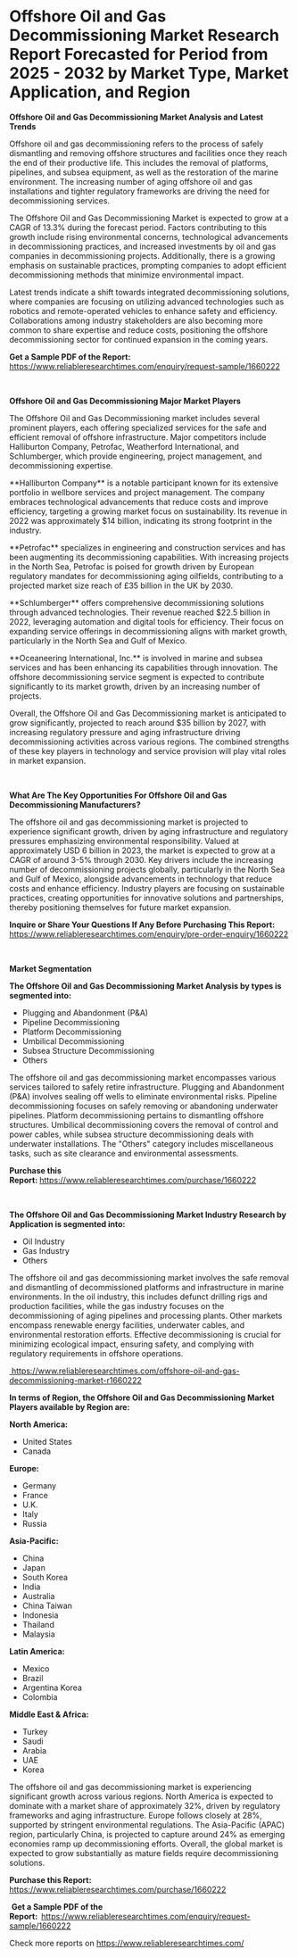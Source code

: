 <p><h1>Offshore Oil and Gas Decommissioning Market Research Report Forecasted for Period from 2025 -  2032 by Market Type, Market Application, and Region</h1></p><p><strong>Offshore Oil and Gas Decommissioning Market Analysis and Latest Trends</strong></p>
<p><p>Offshore oil and gas decommissioning refers to the process of safely dismantling and removing offshore structures and facilities once they reach the end of their productive life. This includes the removal of platforms, pipelines, and subsea equipment, as well as the restoration of the marine environment. The increasing number of aging offshore oil and gas installations and tighter regulatory frameworks are driving the need for decommissioning services.</p><p>The Offshore Oil and Gas Decommissioning Market is expected to grow at a CAGR of 13.3% during the forecast period. Factors contributing to this growth include rising environmental concerns, technological advancements in decommissioning practices, and increased investments by oil and gas companies in decommissioning projects. Additionally, there is a growing emphasis on sustainable practices, prompting companies to adopt efficient decommissioning methods that minimize environmental impact. </p><p>Latest trends indicate a shift towards integrated decommissioning solutions, where companies are focusing on utilizing advanced technologies such as robotics and remote-operated vehicles to enhance safety and efficiency. Collaborations among industry stakeholders are also becoming more common to share expertise and reduce costs, positioning the offshore decommissioning sector for continued expansion in the coming years.</p></p>
<p><strong>Get a Sample PDF of the Report:&nbsp;</strong> <a href="https://www.reliableresearchtimes.com/enquiry/request-sample/1660222?utm_campaign=3088&utm_medium=2&utm_source=Github&utm_content=ia&utm_term=10032025&utm_id=offshore-oil-and-gas-decommissioning">https://www.reliableresearchtimes.com/enquiry/request-sample/1660222</a></p>
<p>&nbsp;</p>
<p><strong>Offshore Oil and Gas Decommissioning Major Market Players</strong></p>
<p><p>The Offshore Oil and Gas Decommissioning market includes several prominent players, each offering specialized services for the safe and efficient removal of offshore infrastructure. Major competitors include Halliburton Company, Petrofac, Weatherford International, and Schlumberger, which provide engineering, project management, and decommissioning expertise.</p><p>**Halliburton Company** is a notable participant known for its extensive portfolio in wellbore services and project management. The company embraces technological advancements that reduce costs and improve efficiency, targeting a growing market focus on sustainability. Its revenue in 2022 was approximately $14 billion, indicating its strong footprint in the industry.</p><p>**Petrofac** specializes in engineering and construction services and has been augmenting its decommissioning capabilities. With increasing projects in the North Sea, Petrofac is poised for growth driven by European regulatory mandates for decommissioning aging oilfields, contributing to a projected market size reach of £35 billion in the UK by 2030.</p><p>**Schlumberger** offers comprehensive decommissioning solutions through advanced technologies. Their revenue reached $22.5 billion in 2022, leveraging automation and digital tools for efficiency. Their focus on expanding service offerings in decommissioning aligns with market growth, particularly in the North Sea and Gulf of Mexico.</p><p>**Oceaneering International, Inc.** is involved in marine and subsea services and has been enhancing its capabilities through innovation. The offshore decommissioning service segment is expected to contribute significantly to its market growth, driven by an increasing number of projects.</p><p>Overall, the Offshore Oil and Gas Decommissioning market is anticipated to grow significantly, projected to reach around $35 billion by 2027, with increasing regulatory pressure and aging infrastructure driving decommissioning activities across various regions. The combined strengths of these key players in technology and service provision will play vital roles in market expansion.</p></p>
<p>&nbsp;</p>
<p><strong>What Are The Key Opportunities For Offshore Oil and Gas Decommissioning Manufacturers?</strong></p>
<p><p>The offshore oil and gas decommissioning market is projected to experience significant growth, driven by aging infrastructure and regulatory pressures emphasizing environmental responsibility. Valued at approximately USD 6 billion in 2023, the market is expected to grow at a CAGR of around 3-5% through 2030. Key drivers include the increasing number of decommissioning projects globally, particularly in the North Sea and Gulf of Mexico, alongside advancements in technology that reduce costs and enhance efficiency. Industry players are focusing on sustainable practices, creating opportunities for innovative solutions and partnerships, thereby positioning themselves for future market expansion.</p></p>
<p><strong>Inquire or Share Your Questions If Any Before Purchasing This Report:</strong> <a href="https://www.reliableresearchtimes.com/enquiry/pre-order-enquiry/1660222?utm_campaign=3088&utm_medium=2&utm_source=Github&utm_content=ia&utm_term=10032025&utm_id=offshore-oil-and-gas-decommissioning">https://www.reliableresearchtimes.com/enquiry/pre-order-enquiry/1660222</a></p>
<p>&nbsp;</p>
<p><strong>Market Segmentation</strong></p>
<p><strong>The Offshore Oil and Gas Decommissioning Market Analysis by types is segmented into:</strong></p>
<p><ul><li>Plugging and Abandonment (P&A)</li><li>Pipeline Decommissioning</li><li>Platform Decommissioning</li><li>Umbilical Decommissioning</li><li>Subsea Structure Decommissioning</li><li>Others</li></ul></p>
<p><p>The offshore oil and gas decommissioning market encompasses various services tailored to safely retire infrastructure. Plugging and Abandonment (P&A) involves sealing off wells to eliminate environmental risks. Pipeline decommissioning focuses on safely removing or abandoning underwater pipelines. Platform decommissioning pertains to dismantling offshore structures. Umbilical decommissioning covers the removal of control and power cables, while subsea structure decommissioning deals with underwater installations. The "Others" category includes miscellaneous tasks, such as site clearance and environmental assessments.</p></p>
<p><strong>Purchase this Report:&nbsp;</strong><a href="https://www.reliableresearchtimes.com/purchase/1660222?utm_campaign=3088&utm_medium=2&utm_source=Github&utm_content=ia&utm_term=10032025&utm_id=offshore-oil-and-gas-decommissioning">https://www.reliableresearchtimes.com/purchase/1660222</a></p>
<p>&nbsp;</p>
<p><strong>The Offshore Oil and Gas Decommissioning Market Industry Research by Application is segmented into:</strong></p>
<p><ul><li>Oil Industry</li><li>Gas Industry</li><li>Others</li></ul></p>
<p><p>The offshore oil and gas decommissioning market involves the safe removal and dismantling of decommissioned platforms and infrastructure in marine environments. In the oil industry, this includes defunct drilling rigs and production facilities, while the gas industry focuses on the decommissioning of aging pipelines and processing plants. Other markets encompass renewable energy facilities, underwater cables, and environmental restoration efforts. Effective decommissioning is crucial for minimizing ecological impact, ensuring safety, and complying with regulatory requirements in offshore operations.</p></p>
<p><a href="https://www.reliableresearchtimes.com/offshore-oil-and-gas-decommissioning-market-r1660222?utm_campaign=3088&utm_medium=2&utm_source=Github&utm_content=ia&utm_term=10032025&utm_id=offshore-oil-and-gas-decommissioning">&nbsp;https://www.reliableresearchtimes.com/offshore-oil-and-gas-decommissioning-market-r1660222</a></p>
<p><strong>In terms of Region, the Offshore Oil and Gas Decommissioning Market Players available by Region are:</strong></p>
<p>
    <p> <strong> North America: </strong>
        <ul>
            <li>United States</li>
            <li>Canada</li>
        </ul>
        </p> 
    <p> <strong> Europe: </strong>
        <ul>
            <li>Germany</li>
            <li>France</li>
            <li>U.K.</li>
            <li>Italy</li>
            <li>Russia</li>
        </ul>
        </p> 
    <p> <strong> Asia-Pacific: </strong>
        <ul>
            <li>China</li>
            <li>Japan</li>
            <li>South Korea</li>
            <li>India</li>
            <li>Australia</li>
            <li>China Taiwan</li>
            <li>Indonesia</li>
            <li>Thailand</li>
            <li>Malaysia</li>
        </ul>
        </p> 
    <p> <strong> Latin America: </strong>
        <ul>
            <li>Mexico</li>
            <li>Brazil</li>
            <li>Argentina Korea</li>
            <li>Colombia</li>
        </ul>
        </p> 
    <p> <strong> Middle East & Africa: </strong>
        <ul>
            <li>Turkey</li>
            <li>Saudi</li>
            <li>Arabia</li>
            <li>UAE</li>
            <li>Korea</li>
        </ul>
    </p>
    </p>
<p><p>The offshore oil and gas decommissioning market is experiencing significant growth across various regions. North America is expected to dominate with a market share of approximately 32%, driven by regulatory frameworks and aging infrastructure. Europe follows closely at 28%, supported by stringent environmental regulations. The Asia-Pacific (APAC) region, particularly China, is projected to capture around 24% as emerging economies ramp up decommissioning efforts. Overall, the global market is expected to grow substantially as mature fields require decommissioning solutions.</p></p>
<p><strong>Purchase this Report: </strong><a href="https://www.reliableresearchtimes.com/purchase/1660222?utm_campaign=3088&utm_medium=2&utm_source=Github&utm_content=ia&utm_term=10032025&utm_id=offshore-oil-and-gas-decommissioning">https://www.reliableresearchtimes.com/purchase/1660222</a></p>
<p>&nbsp;<strong>Get a Sample PDF of the Report:&nbsp;&nbsp;</strong><a href="https://www.reliableresearchtimes.com/enquiry/request-sample/1660222?utm_campaign=3088&utm_medium=2&utm_source=Github&utm_content=ia&utm_term=10032025&utm_id=offshore-oil-and-gas-decommissioning">https://www.reliableresearchtimes.com/enquiry/request-sample/1660222</a></p>
<p><strong></strong></p>
<p>Check more reports on <a href="https://www.reliableresearchtimes.com/?utm_campaign=3088&utm_medium=2&utm_source=Github&utm_content=ia&utm_term=10032025&utm_id=offshore-oil-and-gas-decommissioning">https://www.reliableresearchtimes.com/</a></p>